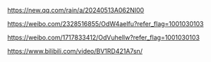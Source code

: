 https://new.qq.com/rain/a/20240513A062NI00

https://weibo.com/2328516855/OdW4aelfu?refer_flag=1001030103

https://weibo.com/1717833412/OdVuhellw?refer_flag=1001030103

https://www.bilibili.com/video/BV1RD421A7sn/